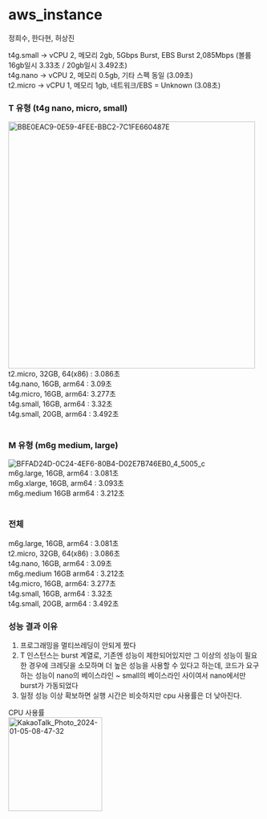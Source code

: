 # aws_instance

정희수, 한다현, 허상진

t4g.small -> vCPU 2, 메모리 2gb, 5Gbps Burst, EBS Burst 2,085Mbps (볼륨 16gb일시 3.33초 / 20gb일시 3.492초)
<br/>
t4g.nano -> vCPU 2, 메모리 0.5gb, 기타 스펙 동일 (3.09초)
<br/>
t2.micro -> vCPU 1, 메모리 1gb, 네트워크/EBS = Unknown (3.08초)

### T 유형 (t4g nano, micro, small)
<img width="492" alt="BBE0EAC9-0E59-4FEE-BBC2-7C1FE660487E" src="https://github.com/heeeesoo/aws_instance/assets/73633272/19937fb0-2fd2-4e7c-8455-de48cae475c8">
<br/>
t2.micro, 32GB, 64(x86) : 3.086초 
<br/>
t4g.nano, 16GB, arm64 : 3.09초 
<br/>
t4g.micro, 16GB, arm64: 3.277초 
<br/>
t4g.small, 16GB, arm64 : 3.32초 
<br/>
t4g.small, 20GB, arm64 : 3.492초
<br/>
<br/>

### M 유형 (m6g medium, large)
![BFFAD24D-0C24-4EF6-80B4-D02E7B746EB0_4_5005_c](https://github.com/heeeesoo/aws_instance/assets/73633272/85b645e8-5857-47ae-bcdd-8b142573cccf)
<br/>
m6g.large, 16GB, arm64 : 3.081초
<br/>
m6g.xlarge, 16GB, arm64 : 3.093초
<br/>
m6g.medium 16GB arm64 : 3.212초
<br/>
<br/>

### 전체
m6g.large, 16GB, arm64 : 3.081초
<br/>
t2.micro, 32GB, 64(x86) : 3.086초 
<br/>
t4g.nano, 16GB, arm64 : 3.09초 
<br/>
m6g.medium 16GB arm64 : 3.212초
<br/>
t4g.micro, 16GB, arm64: 3.277초 
<br/>
t4g.small, 16GB, arm64 : 3.32초 
<br/>
t4g.small, 20GB, arm64 : 3.492초

### 성능 결과 이유
1. 프로그래밍을 멀티쓰레딩이 안되게 짰다
2. T 인스턴스는 burst 계열로, 기존엔 성능이 제한되어있지만 그 이상의 성능이 필요한 경우에 크레딧을 소모하며 더 높은 성능을 사용할 수 있다고 하는데, 코드가 요구하는 성능이 nano의 베이스라인 ~ small의 베이스라인 사이여서 nano에서만 burst가 가동되었다
3. 일정 성능 이상 확보하면 실행 시간은 비슷하지만 cpu 사용률은 더 낮아진다.

CPU 사용률
<br/>
<img width="187" alt="KakaoTalk_Photo_2024-01-05-08-47-32" src="https://github.com/heeeesoo/aws_instance/assets/73633272/a5000bd6-5387-4400-a515-05cabb1d6599">



<br/>
<br/>


